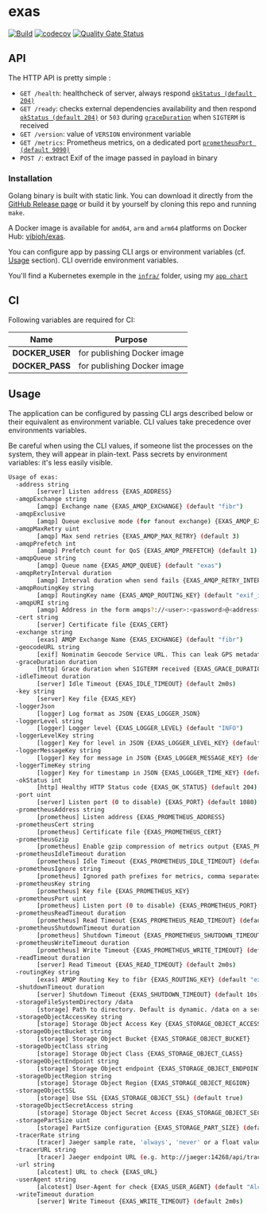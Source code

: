 # exas

[![Build](https://github.com/ViBiOh/exas/workflows/Build/badge.svg)](https://github.com/ViBiOh/exas/actions)
[![codecov](https://codecov.io/gh/ViBiOh/exas/branch/main/graph/badge.svg)](https://codecov.io/gh/ViBiOh/exas)
[![Quality Gate Status](https://sonarcloud.io/api/project_badges/measure?project=ViBiOh_exas&metric=alert_status)](https://sonarcloud.io/dashboard?id=ViBiOh_exas)

## API

The HTTP API is pretty simple :

- `GET /health`: healthcheck of server, always respond [`okStatus (default 204)`](#usage)
- `GET /ready`: checks external dependencies availability and then respond [`okStatus (default 204)`](#usage) or `503` during [`graceDuration`](#usage) when `SIGTERM` is received
- `GET /version`: value of `VERSION` environment variable
- `GET /metrics`: Prometheus metrics, on a dedicated port [`prometheusPort (default 9090)`](#usage)
- `POST /`: extract Exif of the image passed in payload in binary

### Installation

Golang binary is built with static link. You can download it directly from the [GitHub Release page](https://github.com/ViBiOh/exas/releases) or build it by yourself by cloning this repo and running `make`.

A Docker image is available for `amd64`, `arm` and `arm64` platforms on Docker Hub: [vibioh/exas](https://hub.docker.com/r/vibioh/exas/tags).

You can configure app by passing CLI args or environment variables (cf. [Usage](#usage) section). CLI override environment variables.

You'll find a Kubernetes exemple in the [`infra/`](infra) folder, using my [`app chart`](https://github.com/ViBiOh/charts/tree/main/app)

## CI

Following variables are required for CI:

|      Name       |           Purpose           |
| :-------------: | :-------------------------: |
| **DOCKER_USER** | for publishing Docker image |
| **DOCKER_PASS** | for publishing Docker image |

## Usage

The application can be configured by passing CLI args described below or their equivalent as environment variable. CLI values take precedence over environments variables.

Be careful when using the CLI values, if someone list the processes on the system, they will appear in plain-text. Pass secrets by environment variables: it's less easily visible.

```bash
Usage of exas:
  -address string
        [server] Listen address {EXAS_ADDRESS}
  -amqpExchange string
        [amqp] Exchange name {EXAS_AMQP_EXCHANGE} (default "fibr")
  -amqpExclusive
        [amqp] Queue exclusive mode (for fanout exchange) {EXAS_AMQP_EXCLUSIVE}
  -amqpMaxRetry uint
        [amqp] Max send retries {EXAS_AMQP_MAX_RETRY} (default 3)
  -amqpPrefetch int
        [amqp] Prefetch count for QoS {EXAS_AMQP_PREFETCH} (default 1)
  -amqpQueue string
        [amqp] Queue name {EXAS_AMQP_QUEUE} (default "exas")
  -amqpRetryInterval duration
        [amqp] Interval duration when send fails {EXAS_AMQP_RETRY_INTERVAL} (default 1h0m0s)
  -amqpRoutingKey string
        [amqp] RoutingKey name {EXAS_AMQP_ROUTING_KEY} (default "exif_input")
  -amqpURI string
        [amqp] Address in the form amqps?://<user>:<password>@<address>:<port>/<vhost> {EXAS_AMQP_URI}
  -cert string
        [server] Certificate file {EXAS_CERT}
  -exchange string
        [exas] AMQP Exchange Name {EXAS_EXCHANGE} (default "fibr")
  -geocodeURL string
        [exif] Nominatim Geocode Service URL. This can leak GPS metadatas to a third-party (e.g. "https://nominatim.openstreetmap.org") {EXAS_GEOCODE_URL}
  -graceDuration duration
        [http] Grace duration when SIGTERM received {EXAS_GRACE_DURATION} (default 30s)
  -idleTimeout duration
        [server] Idle Timeout {EXAS_IDLE_TIMEOUT} (default 2m0s)
  -key string
        [server] Key file {EXAS_KEY}
  -loggerJson
        [logger] Log format as JSON {EXAS_LOGGER_JSON}
  -loggerLevel string
        [logger] Logger level {EXAS_LOGGER_LEVEL} (default "INFO")
  -loggerLevelKey string
        [logger] Key for level in JSON {EXAS_LOGGER_LEVEL_KEY} (default "level")
  -loggerMessageKey string
        [logger] Key for message in JSON {EXAS_LOGGER_MESSAGE_KEY} (default "message")
  -loggerTimeKey string
        [logger] Key for timestamp in JSON {EXAS_LOGGER_TIME_KEY} (default "time")
  -okStatus int
        [http] Healthy HTTP Status code {EXAS_OK_STATUS} (default 204)
  -port uint
        [server] Listen port (0 to disable) {EXAS_PORT} (default 1080)
  -prometheusAddress string
        [prometheus] Listen address {EXAS_PROMETHEUS_ADDRESS}
  -prometheusCert string
        [prometheus] Certificate file {EXAS_PROMETHEUS_CERT}
  -prometheusGzip
        [prometheus] Enable gzip compression of metrics output {EXAS_PROMETHEUS_GZIP}
  -prometheusIdleTimeout duration
        [prometheus] Idle Timeout {EXAS_PROMETHEUS_IDLE_TIMEOUT} (default 10s)
  -prometheusIgnore string
        [prometheus] Ignored path prefixes for metrics, comma separated {EXAS_PROMETHEUS_IGNORE}
  -prometheusKey string
        [prometheus] Key file {EXAS_PROMETHEUS_KEY}
  -prometheusPort uint
        [prometheus] Listen port (0 to disable) {EXAS_PROMETHEUS_PORT} (default 9090)
  -prometheusReadTimeout duration
        [prometheus] Read Timeout {EXAS_PROMETHEUS_READ_TIMEOUT} (default 5s)
  -prometheusShutdownTimeout duration
        [prometheus] Shutdown Timeout {EXAS_PROMETHEUS_SHUTDOWN_TIMEOUT} (default 5s)
  -prometheusWriteTimeout duration
        [prometheus] Write Timeout {EXAS_PROMETHEUS_WRITE_TIMEOUT} (default 10s)
  -readTimeout duration
        [server] Read Timeout {EXAS_READ_TIMEOUT} (default 2m0s)
  -routingKey string
        [exas] AMQP Routing Key to fibr {EXAS_ROUTING_KEY} (default "exif_output")
  -shutdownTimeout duration
        [server] Shutdown Timeout {EXAS_SHUTDOWN_TIMEOUT} (default 10s)
  -storageFileSystemDirectory /data
        [storage] Path to directory. Default is dynamic. /data on a server and Current Working Directory in a terminal. {EXAS_STORAGE_FILE_SYSTEM_DIRECTORY}
  -storageObjectAccessKey string
        [storage] Storage Object Access Key {EXAS_STORAGE_OBJECT_ACCESS_KEY}
  -storageObjectBucket string
        [storage] Storage Object Bucket {EXAS_STORAGE_OBJECT_BUCKET}
  -storageObjectClass string
        [storage] Storage Object Class {EXAS_STORAGE_OBJECT_CLASS}
  -storageObjectEndpoint string
        [storage] Storage Object endpoint {EXAS_STORAGE_OBJECT_ENDPOINT}
  -storageObjectRegion string
        [storage] Storage Object Region {EXAS_STORAGE_OBJECT_REGION}
  -storageObjectSSL
        [storage] Use SSL {EXAS_STORAGE_OBJECT_SSL} (default true)
  -storageObjectSecretAccess string
        [storage] Storage Object Secret Access {EXAS_STORAGE_OBJECT_SECRET_ACCESS}
  -storagePartSize uint
        [storage] PartSize configuration {EXAS_STORAGE_PART_SIZE} (default 5242880)
  -tracerRate string
        [tracer] Jaeger sample rate, 'always', 'never' or a float value {EXAS_TRACER_RATE} (default "always")
  -tracerURL string
        [tracer] Jaeger endpoint URL (e.g. http://jaeger:14268/api/traces) {EXAS_TRACER_URL}
  -url string
        [alcotest] URL to check {EXAS_URL}
  -userAgent string
        [alcotest] User-Agent for check {EXAS_USER_AGENT} (default "Alcotest")
  -writeTimeout duration
        [server] Write Timeout {EXAS_WRITE_TIMEOUT} (default 2m0s)
```
